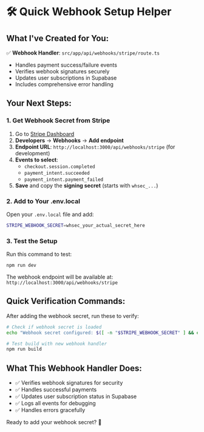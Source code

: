 # 🛠️ Quick Webhook Setup Helper

## What I've Created for You:

✅ **Webhook Handler**: `src/app/api/webhooks/stripe/route.ts`
- Handles payment success/failure events
- Verifies webhook signatures securely
- Updates user subscriptions in Supabase
- Includes comprehensive error handling

## Your Next Steps:

### 1. Get Webhook Secret from Stripe
1. Go to [Stripe Dashboard](https://dashboard.stripe.com)
2. **Developers** → **Webhooks** → **Add endpoint**
3. **Endpoint URL**: `http://localhost:3000/api/webhooks/stripe` (for development)
4. **Events to select**:
   - `checkout.session.completed`
   - `payment_intent.succeeded`
   - `payment_intent.payment_failed`
5. **Save** and copy the **signing secret** (starts with `whsec_...`)

### 2. Add to Your .env.local
Open your `.env.local` file and add:
```bash
STRIPE_WEBHOOK_SECRET=whsec_your_actual_secret_here
```

### 3. Test the Setup
Run this command to test:
```bash
npm run dev
```

The webhook endpoint will be available at: `http://localhost:3000/api/webhooks/stripe`

## Quick Verification Commands:

After adding the webhook secret, run these to verify:

```bash
# Check if webhook secret is loaded
echo "Webhook secret configured: $([ -n "$STRIPE_WEBHOOK_SECRET" ] && echo "✅ Yes" || echo "❌ No")"

# Test build with new webhook handler
npm run build
```

## What This Webhook Handler Does:

- ✅ Verifies webhook signatures for security
- ✅ Handles successful payments
- ✅ Updates user subscription status in Supabase
- ✅ Logs all events for debugging
- ✅ Handles errors gracefully

Ready to add your webhook secret? 🚀 